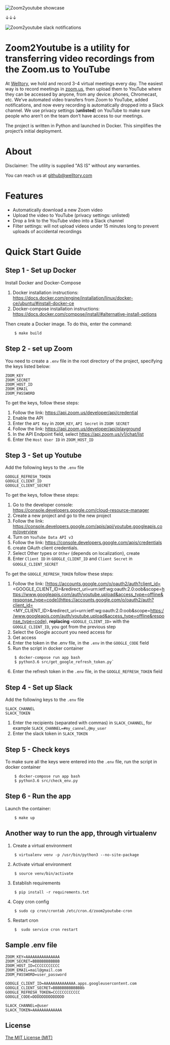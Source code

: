 ![Zoom2youtube showcase](http://i.imgur.com/snCLd13.gif)

↓↓↓

![Zoom2youtube slack notifications](http://i.imgur.com/QhJ8mj0.png)

# Zoom2Youtube is a utility for transferring video recordings from the Zoom.us to YouTube

At [Welltory](https://welltory.com), we hold and record 3-4 virtual meetings every day. The easiest way is to record meetings in [zoom.us](https://zoom.us), then upload them to YouTube where they can be accessed by anyone, from any device: phones, Chromecast, etc. We’ve automated video transfers from Zoom to YouTube, added notifications, and now every recording is automatically dropped into a Slack channel. We use privacy settings (**unlisted**) on YouTube to make sure people who aren’t on the team don’t have access to our meetings.

The project is written in Python and launched in Docker. This simplifies the project’s initial deployment.

# About

Disclaimer: The utility is supplied "AS IS" without any warranties.

You can reach us at github@welltory.com

# Features

- Automatically download a new Zoom video
- Upload the video to YouTube (privacy settings: unlisted)
- Drop a link to the YouTube video into a Slack channel
- Filter settings: will not upload videos under 15 minutes long to prevent uploads of accidental recordings


Quick Start Guide
=========

Step 1 - Set up Docker
------------------------

Install Docker and Docker-Compose

1. Docker installation instructions: https://docs.docker.com/engine/installation/linux/docker-ce/ubuntu/#install-docker-ce
2. Docker-compose installation instructions: https://docs.docker.com/compose/install/#alternative-install-options

Then create a Docker image. To do this, enter the command:

```
    $ make build
```


Step 2 - set up Zoom
----------------------

You need to create a `.env` file in the root directory of the project, specifying the keys listed below:

    ZOOM_KEY
    ZOOM_SECRET
    ZOOM_HOST_ID
    ZOOM_EMAIL
    ZOOM_PASSWORD

To get the keys, follow these steps:
1. Follow the link: https://api.zoom.us/developer/api/credential
2. Enable the API
3. Enter the `API Key` in `ZOOM_KEY`, `API Secret` in `ZOOM SECRET`
4. Follow the link: https://api.zoom.us/developer/api/playground
5. In the API Endpoint field, select https://api.zoom.us/v1/chat/list
6. Enter the `Host User ID` in `ZOOM_HOST_ID`


Step 3 - Set up Youtube
-------------------------

Add the following keys to the `.env` file

    GOOGLE_REFRESH_TOKEN
    GOOGLE_CLIENT_ID
    GOOGLE_CLIENT_SECRET

To get the keys, follow these steps:
1. Go to the developer console: https://console.developers.google.com/cloud-resource-manager
2. Create a new project and go to the new project
3. Follow the link: https://console.developers.google.com/apis/api/youtube.googleapis.com/overview
4. Turn on `YouTube Data API v3`
5. Follow the link: https://console.developers.google.com/apis/credentials
6. create OAuth client credentials.
7. Select Other types or `Other` (depends on localization), create
8. Enter `Client ID` in `GOOGLE_CLIENT_ID` and `Client Secret` in `GOOGLE_CLIENT_SECRET`

To get the `GOOGLE_REFRESH_TOKEN` follow these steps:

1. Follow the link: [https://accounts.google.com/o/oauth2/auth?client_id=<GOOGLE_CLIENT_ID>&redirect_uri=urn:ietf:wg:oauth:2.0:oob&scope=https://www.googleapis.com/auth/youtube.upload&access_type=offline&response_type=code](https://accounts.google.com/o/oauth2/auth?client_id=<MY_CLIENT_ID>&redirect_uri=urn:ietf:wg:oauth:2.0:oob&scope=https://www.googleapis.com/auth/youtube.upload&access_type=offline&response_type=code), **replacing** `<GOOGLE_CLIENT_ID>` with the `GOOGLE_CLIENT_ID`, you got from the previous step
2. Select the Google account you need access for
3. Get access
4. Enter the token in the .env file, in the `.env` in the `GOOGLE_CODE` field
5. Run the script in docker container
```
    $ docker-compose run app bash
    $ python3.6 src/get_google_refresh_token.py`
```
6. Enter the refresh token in the `.env` file, in the `GOOGLE_REFRESH_TOKEN` field


Step 4 - Set up Slack
-----------------------

Add the following keys to the `.env` file

    SLACK_CHANNEL
    SLACK_TOKEN

1. Enter the recipients (separated with commas) in `SLACK_CHANNEL`, for example `SLACK_CHANNEL=#my_cannel,@my_user`
2. Enter the slack token in `SLACK_TOKEN`


Step 5 - Check keys
-----------------------

To make sure all the keys were entered into the `.env` file, run the script in docker container
```
    $ docker-compose run app bash
    $ python3.6 src/check_env.py
```


Step 6 - Run the app
-------------------------

Launch the container:
```
    $ make up
```


Another way to run the app, through virtualenv
------------------------------------------------------------------------

1. Create a virtual environment
```
    $ virtualenv venv -p /usr/bin/python3 --no-site-package
```
2. Activate virtual environment
```
    $ source venv/bin/activate
```
3. Establish requirements
```
    $ pip install -r requirements.txt
```
4. Copy cron config
```
    $ sudo cp cron/crontab /etc/cron.d/zoom2youtube-cron
```
5. Restart cron
```
    $  sudo service cron restart
```

Sample .env file
-----------------

```
ZOOM_KEY=AAAAAAAAAAAAAAA
ZOOM_SECRET=BBBBBBBBBBBB
ZOOM_HOST_ID=CCCCCCCCCCC
ZOOM_EMAIL=mail@gmail.com
ZOOM_PASSWORD=user_password

GOOGLE_CLIENT_ID=AAAAAAAAAAAAAA.apps.googleusercontent.com
GOOGLE_CLIENT_SECRET=BBBBBBBBBBBBBb
GOOGLE_REFRESH_TOKEN=CCCCCCCCCCCC
GOOGLE_CODE=DDDDDDDDDDDDDD

SLACK_CHANNEL=@user
SLACK_TOKEN=AAAAAAAAAAAAA
```


License
-------

[The MIT License (MIT)](https://en.wikipedia.org/wiki/MIT_License)
